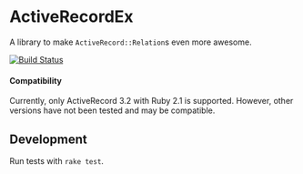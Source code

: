 # ActiveRecordEx

A library to make `ActiveRecord::Relation`s even more awesome.

[![Build Status](https://travis-ci.org/PagerDuty/active-record-ex.svg?branch=master)](https://travis-ci.org/PagerDuty/active-record-ex)

#### Compatibility

Currently, only ActiveRecord 3.2 with Ruby 2.1 is supported. However, other versions have not been tested and may be compatible.

## Development

Run tests with `rake test`.
